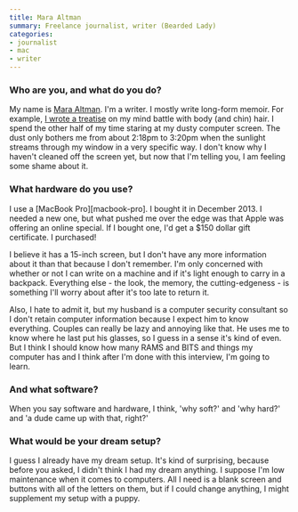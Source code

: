 ```yaml
---
title: Mara Altman
summary: Freelance journalist, writer (Bearded Lady)
categories:
- journalist
- mac
- writer
---
```


### Who are you, and what do you do?

My name is [Mara Altman](http://maraaltman.com/ "Mara's website."). I'm a writer. I mostly write long-form memoir. For example, [I wrote a treatise](http://www.amazon.com/gp/product/B007II00XE/ "Mara's Kindle Single story about body hair.") on my mind battle with body (and chin) hair. I spend the other half of my time staring at my dusty computer screen. The dust only bothers me from about 2:18pm to 3:20pm when the sunlight streams through my window in a very specific way. I don't know why I haven't cleaned off the screen yet, but now that I'm telling you, I am feeling some shame about it.

### What hardware do you use?

I use a [MacBook Pro][macbook-pro]. I bought it in December 2013. I needed a new one, but what pushed me over the edge was that Apple was offering an online special. If I bought one, I'd get a $150 dollar gift certificate. I purchased!

I believe it has a 15-inch screen, but I don't have any more information about it than that because I don't remember. I'm only concerned with whether or not I can write on a machine and if it's light enough to carry in a backpack. Everything else - the look, the memory, the cutting-edgeness - is something I'll worry about after it's too late to return it.

Also, I hate to admit it, but my husband is a computer security consultant so I don't retain computer information because I expect him to know everything. Couples can really be lazy and annoying like that. He uses me to know where he last put his glasses, so I guess in a sense it's kind of even. But I think I should know how many RAMS and BITS and things my computer has and I think after I'm done with this interview, I'm going to learn.

### And what software?

When you say software and hardware, I think, 'why soft?' and 'why hard?' and 'a dude came up with that, right?'

### What would be your dream setup?

I guess I already have my dream setup. It's kind of surprising, because before you asked, I didn't think I had my dream anything. I suppose I'm low maintenance when it comes to computers. All I need is a blank screen and buttons with all of the letters on them, but if I could change anything, I might supplement my setup with a puppy.